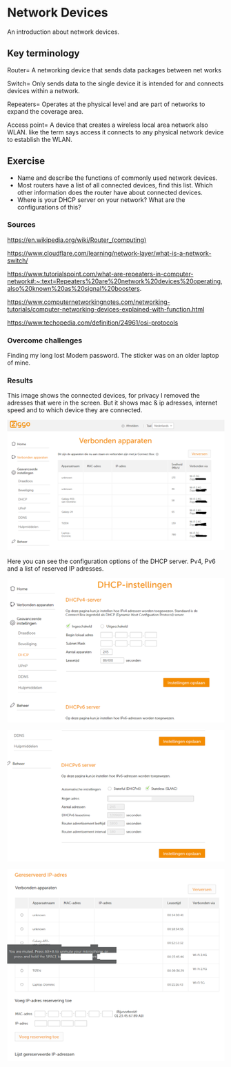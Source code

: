 # Network Devices
An introduction about network devices.

## Key terminology
Router= A networking device that sends data packages between net works

Switch= Only sends data to the single device it is intended for and connects devices within a network.

Repeaters= Operates at the physical level and are part of networks to expand the coverage area.

Access point= A device that creates a wireless local area network also WLAN. like the term says access it connects to any physical network device to establish the WLAN.

## Exercise
- Name and describe the functions of commonly used network devices.
- Most routers have a list of all connected devices, find this list. Which other information does the router have about connected devices.
- Where is your DHCP server on your network? What are the configurations of this?

### Sources
https://en.wikipedia.org/wiki/Router_(computing)

https://www.cloudflare.com/learning/network-layer/what-is-a-network-switch/

https://www.tutorialspoint.com/what-are-repeaters-in-computer-network#:~:text=Repeaters%20are%20network%20devices%20operating,also%20known%20as%20signal%20boosters.

https://www.computernetworkingnotes.com/networking-tutorials/computer-networking-devices-explained-with-function.html

https://www.techopedia.com/definition/24961/osi-protocols

### Overcome challenges

Finding my long lost Modem password. The sticker was on an older laptop of mine.

### Results

This image shows the connected devices, for privacy I removed the adresses that were in the screen. But it shows mac & ip adresses, internet speed and to which device they are connected.

![alt text](https://github.com/Techgrounds-Cloud-9/cloud-9-Ephraim52/blob/2626e837b01c1cb134fdd870be4418d741a9cc4d/00_includes/week%202/assignment%202/NTW-02_Devices.png)

Here you can see the configuration options of the DHCP server. Pv4, Pv6 and a list of reserved IP adresses.

![alt text](https://github.com/Techgrounds-Cloud-9/cloud-9-Ephraim52/blob/2626e837b01c1cb134fdd870be4418d741a9cc4d/00_includes/week%202/assignment%202/DHCP_configuration_NTW-02.png)

![alt text](https://github.com/Techgrounds-Cloud-9/cloud-9-Ephraim52/blob/2626e837b01c1cb134fdd870be4418d741a9cc4d/00_includes/week%202/assignment%202/DHCP_configur_NTW-02.png)

![alt text](https://github.com/Techgrounds-Cloud-9/cloud-9-Ephraim52/blob/2626e837b01c1cb134fdd870be4418d741a9cc4d/00_includes/week%202/assignment%202/DHCP_config_NTW-02.png)
